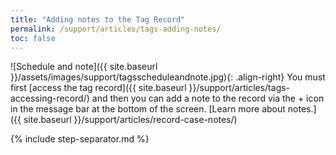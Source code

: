 ```yaml
---
title: "Adding notes to the Tag Record"
permalink: /support/articles/tags-adding-notes/
toc: false
---
```


![Schedule and note]({{ site.baseurl }}/assets/images/support/tagsscheduleandnote.jpg){: .align-right}  You must first [access the tag record]({{ site.baseurl }}/support/articles/tags-accessing-record/) and then you can add a note to the record via the + icon in the message bar at the bottom of the screen. [Learn more about notes.]({{ site.baseurl }}/support/articles/record-case-notes/)

{% include step-separator.md %}
